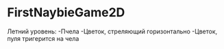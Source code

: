 # FirstNaybieGame2D

Летний уровень:
-Пчела
-Цветок, стреляющий горизонтально
-Цветок, пуля тригерится на чела
